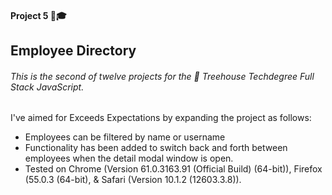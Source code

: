 #### Project 5 📒🎓

## Employee Directory

###### This is the second of twelve projects for the 🏡 Treehouse Techdegree Full Stack JavaScript.


I've aimed for Exceeds Expectations by expanding the project as follows:

- Employees can be filtered by name or username
- Functionality has been added to switch back and forth between employees when the detail modal window is open.
- Tested on Chrome (Version 61.0.3163.91 (Official Build) (64-bit)), Firefox (55.0.3 (64-bit), & Safari (Version 10.1.2 (12603.3.8)).
